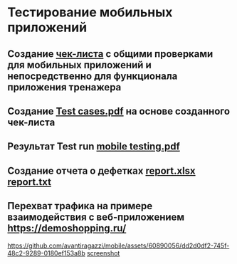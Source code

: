 # Тестирование мобильных приложений
## Создание [чек-листа](https://docs.google.com/spreadsheets/d/1dwhkzsN92vwnNpB0bSIyNDEl9CgTfPPHeW5hmU3rODk/edit?gid=0#gid=0)  с общими проверками для мобильных приложений и непосредственно для функционала приложения тренажера
## Создание [Test cases.pdf](https://github.com/user-attachments/files/15873781/Test.cases.Mobile.App.Testing.17-06-24.pdf) на основе созданного чек-листа 
## Результат Test run [mobile testing.pdf](https://github.com/user-attachments/files/15944413/mobile.testing.pdf) 
## Создание отчета о дефетках [report.xlsx](https://github.com/user-attachments/files/15944486/report.xlsx) [report.txt](https://github.com/user-attachments/files/15944896/testing.results.report.txt)
## Перехват трафика на примере взаимодействия с веб-приложением https://demoshopping.ru/
https://github.com/avantiragazzi/mobile/assets/60890056/dd2d0df2-745f-48c2-9289-0180ef153a8b
[screenshot](https://github.com/avantiragazzi/mobile/assets/60890056/bd70f401-9b00-403a-a24c-79b061df67b2)
